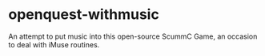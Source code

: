# openquest-withmusic
 An attempt to put music into this open-source ScummC Game, an occasion to deal with iMuse routines.
